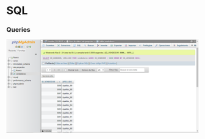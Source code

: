 # SQL

### Queries

![Image text](https://github.com/andrea-m-t/SQL/blob/main/ImagesSQL/Image5.png)
